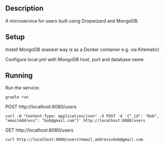 Description
-----------

A microservice for users built using Dropwizard and MongoDB.


Setup
-----

Install MongoDB (easiest way is as a Docker container e.g. via Kitematic)

Configure local.yml with MongoDB host, port and database name

Running
-------

Run the service:

    gradle run

POST http://localhost:8080/users

    curl -H "Content-Type: application/json" -X POST -d '{"_id": "Bob", "emailAddress": "bob@gmail.com"}' http://localhost:8080/users

GET http://localhost:8080/users

    curl http://localhost:8080/users?email_address=bob@gmail.com
